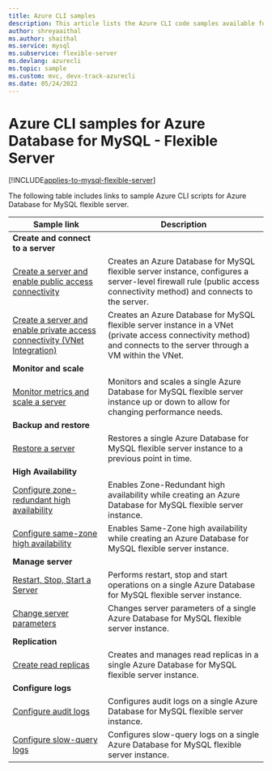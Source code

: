 ```yaml
---
title: Azure CLI samples
description: This article lists the Azure CLI code samples available for interacting with Azure Database for MySQL - Flexible Server.
author: shreyaaithal
ms.author: shaithal
ms.service: mysql
ms.subservice: flexible-server
ms.devlang: azurecli
ms.topic: sample
ms.custom: mvc, devx-track-azurecli
ms.date: 05/24/2022
---
```

# Azure CLI samples for Azure Database for MySQL - Flexible Server

[!INCLUDE[applies-to-mysql-flexible-server](../includes/applies-to-mysql-flexible-server.md)]

The following table includes links to sample Azure CLI scripts for Azure Database for MySQL flexible server.

| Sample link | Description  |
|---|---|
|**Create and connect to a server**||
| [Create a server and enable public access connectivity](scripts/sample-cli-create-connect-public-access.md) | Creates an Azure Database for MySQL flexible server instance, configures a server-level firewall rule (public access connectivity method) and connects to the server. |
| [Create a server and enable private access connectivity (VNet Integration)](scripts/sample-cli-create-connect-private-access.md) | Creates an Azure Database for MySQL flexible server instance in a VNet (private access connectivity method) and connects to the server through a VM within the VNet. |
|**Monitor and scale**||
| [Monitor metrics and scale a server](scripts/sample-cli-monitor-and-scale.md) | Monitors and scales a single Azure Database for MySQL flexible server instance up or down to allow for changing performance needs. |
|**Backup and restore**||
| [Restore a server](scripts/sample-cli-restore-server.md) | Restores a single Azure Database for MySQL flexible server instance to a previous point in time. |
|**High Availability**||
| [Configure zone-redundant high availability](scripts/sample-cli-zone-redundant-ha.md) | Enables Zone-Redundant high availability while creating an Azure Database for MySQL flexible server instance.|
| [Configure same-zone high availability](scripts/sample-cli-same-zone-ha.md) | Enables Same-Zone high availability while creating an Azure Database for MySQL flexible server instance.|
|**Manage server**||
| [Restart, Stop, Start a Server](scripts/sample-cli-restart-stop-start.md)| Performs restart, stop and start operations on a single Azure Database for MySQL flexible server instance. |
| [Change server parameters](scripts/sample-cli-change-server-parameters.md) | Changes server parameters of a single Azure Database for MySQL flexible server instance. |
|**Replication**||
| [Create read replicas](scripts/sample-cli-read-replicas.md) | Creates and manages read replicas in a single Azure Database for MySQL flexible server instance. |
|**Configure logs**||
| [Configure audit logs](scripts/sample-cli-audit-logs.md) | Configures audit logs on a single Azure Database for MySQL flexible server instance. |
| [Configure slow-query logs](scripts/sample-cli-slow-query-logs.md) | Configures slow-query logs on a single Azure Database for MySQL flexible server instance. |
